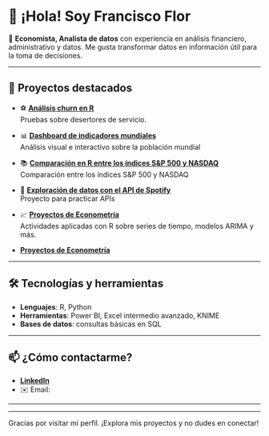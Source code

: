 # 👋 ¡Hola! Soy Francisco Flor

🎯 **Economista, Analista de datos** con experiencia en análisis financiero, administrativo y datos. 
Me gusta transformar datos en información útil para la toma de decisiones.

---

## 🚀 Proyectos destacados

- ⚽ **[Análisis churn en R](https://co7co7.github.io/Co7Co7.github.io-Prueba-churn/)**  
Pruebas sobre desertores de servicio.

- 📊 **[Dashboard de indicadores mundiales](https://co7co7.github.io/PowerBI_Indicadores-Mundiales/)**  
  Análisis visual e interactivo sobre la población mundial 

- 📚 **[Comparación en R entre los índices S&P 500 y NASDAQ](https://co7co7.github.io/Co7Co7.github.io-RStudio-Personal/)**  
  Comparación entre los índices S&P 500 y NASDAQ

- 🎵 **[Exploración de datos con el API de Spotify](https://co7co7.github.io/Spotify/)**  
  Proyecto para practicar APIs
  
- 📈 **[Proyectos de Econometría](https://co7co7.github.io/Econometrics/)**  
  Actividades aplicadas con R sobre series de tiempo, modelos ARIMA  y más.

- **[Proyectos de Econometría](https://co7co7.github.io/Call_Center/)**  


---

## 🛠️ Tecnologías y herramientas

- **Lenguajes**: R, Python
- **Herramientas**: Power BI, Excel intermedio avanzado, KNIME
- **Bases de datos**: consultas básicas en SQL

---

## 📫 ¿Cómo contactarme?

- **[LinkedIn](https://www.linkedin.com/in/francisco-flor-5685a7238/)**
- ✉️ Email: 

---


---

Gracias por visitar mi perfil. ¡Explora mis proyectos y no dudes en conectar!
